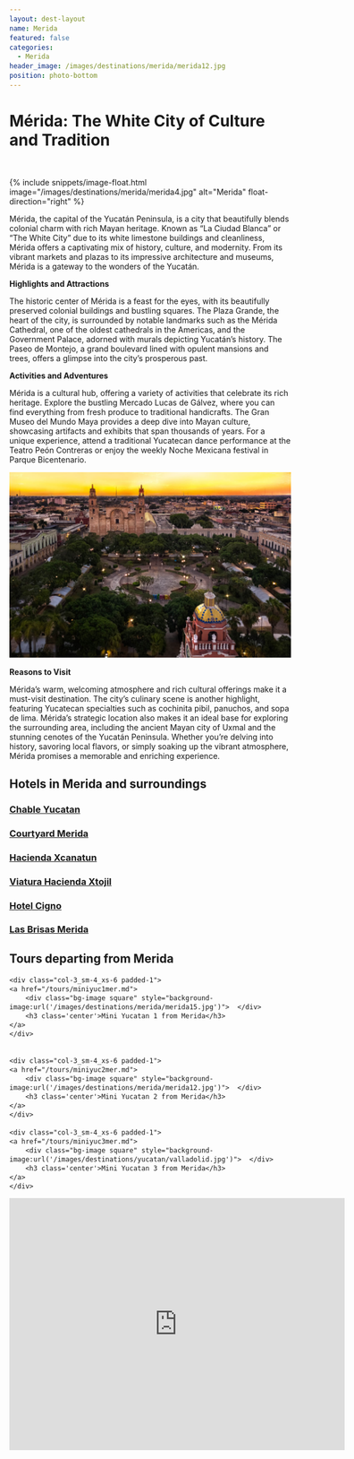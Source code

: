 ```yaml
---
layout: dest-layout
name: Merida
featured: false
categories:
  - Merida
header_image: /images/destinations/merida/merida12.jpg
position: photo-bottom
---
```

# **Mérida: The White City of Culture and Tradition**

&nbsp;

{% include snippets/image-float.html image="/images/destinations/merida/merida4.jpg" alt="Merida" float-direction="right" %}

Mérida, the capital of the Yucatán Peninsula, is a city that beautifully blends colonial charm with rich Mayan heritage. Known as “La Ciudad Blanca” or “The White City” due to its white limestone buildings and cleanliness, Mérida offers a captivating mix of history, culture, and modernity. From its vibrant markets and plazas to its impressive architecture and museums, Mérida is a gateway to the wonders of the Yucatán.

**Highlights and Attractions**

The historic center of Mérida is a feast for the eyes, with its beautifully preserved colonial buildings and bustling squares. The Plaza Grande, the heart of the city, is surrounded by notable landmarks such as the Mérida Cathedral, one of the oldest cathedrals in the Americas, and the Government Palace, adorned with murals depicting Yucatán’s history. The Paseo de Montejo, a grand boulevard lined with opulent mansions and trees, offers a glimpse into the city’s prosperous past.

**Activities and Adventures**

Mérida is a cultural hub, offering a variety of activities that celebrate its rich heritage. Explore the bustling Mercado Lucas de Gálvez, where you can find everything from fresh produce to traditional handicrafts. The Gran Museo del Mundo Maya provides a deep dive into Mayan culture, showcasing artifacts and exhibits that span thousands of years. For a unique experience, attend a traditional Yucatecan dance performance at the Teatro Peón Contreras or enjoy the weekly Noche Mexicana festival in Parque Bicentenario.

![Merida](/images/destinations/merida/merida11.jpg)

**Reasons to Visit**

Mérida’s warm, welcoming atmosphere and rich cultural offerings make it a must-visit destination. The city’s culinary scene is another highlight, featuring Yucatecan specialties such as cochinita pibil, panuchos, and sopa de lima. Mérida’s strategic location also makes it an ideal base for exploring the surrounding area, including the ancient Mayan city of Uxmal and the stunning cenotes of the Yucatán Peninsula. Whether you’re delving into history, savoring local flavors, or simply soaking up the vibrant atmosphere, Mérida promises a memorable and enriching experience.

## Hotels in Merida and surroundings

<section class='grid'>
<div class="col-3_sm-4_xs-6 padded-1">
    <a href="/hotels/chableyuc">
        <div class="bg-image square" style="background-image:url('/images/hotels/chableyuc/chableyuc7.jpeg')">  </div>
        <h3 class='center'>Chable Yucatan</h3>        
    </a>  
</div>

<div class="col-3_sm-4_xs-6 padded-1">
    <a href="/hotels/courtyardmed">
        <div class="bg-image square" style="background-image:url('/images/hotels/courtyardmerida/courtyardmer1.jpg')">  </div>
        <h3 class='center'>Courtyard Merida</h3>        
    </a>  
</div>

<div class="col-3_sm-4_xs-6 padded-1">
    <a href="/hotels/xcanatun">
        <div class="bg-image square" style="background-image:url('/images/hotels/xcanatun/xcanatun3.webp')">  </div>
        <h3 class='center'>Hacienda Xcanatun</h3>        
    </a>  
</div>

<div class="col-3_sm-4_xs-6 padded-1">
    <a href="/hotels/viatura">
        <div class="bg-image square" style="background-image:url('/images/hotels/viatura/viatura2.jpg')">  </div>
        <h3 class='center'>Viatura Hacienda Xtojil </h3>        
    </a>  
</div>

<div class="col-3_sm-4_xs-6 padded-1">
    <a href="/hotels/cigno">
        <div class="bg-image square" style="background-image:url('/images/hotels/cigno/cigno1.jpg')">  </div>
        <h3 class='center'>Hotel Cigno </h3>        
    </a>  
</div>

<div class="col-3_sm-4_xs-6 padded-1">
    <a href="/hotels/brisasmerida">
        <div class="bg-image square" style="background-image:url('/images/hotels/brisasmerida/brisasmerida2.webp')">  </div>
        <h3 class='center'>Las Brisas Merida</h3>        
    </a>  
</div>


<h2 class="margin-b-2">Tours departing from Merida</h2>

<section class='grid'>

    <div class="col-3_sm-4_xs-6 padded-1">
    <a href="/tours/miniyuc1mer.md">
        <div class="bg-image square" style="background-image:url('/images/destinations/merida/merida15.jpg')">  </div>
        <h3 class='center'>Mini Yucatan 1 from Merida</h3>        
    </a>  
    </div>


    <div class="col-3_sm-4_xs-6 padded-1">
    <a href="/tours/miniyuc2mer.md">
        <div class="bg-image square" style="background-image:url('/images/destinations/merida/merida12.jpg')">  </div>
        <h3 class='center'>Mini Yucatan 2 from Merida</h3>        
    </a>  
    </div>

    <div class="col-3_sm-4_xs-6 padded-1">
    <a href="/tours/miniyuc3mer.md">
        <div class="bg-image square" style="background-image:url('/images/destinations/yucatan/valladolid.jpg')">  </div>
        <h3 class='center'>Mini Yucatan 3 from Merida</h3>        
    </a>  
    </div>

</section>

<div class='map-container center margin-1'>

<iframe src="https://www.google.com/maps/embed?pb=!1m18!1m12!1m3!1d119205.28416526047!2d-89.710922516091!3d20.986016819231274!2m3!1f0!2f0!3f0!3m2!1i1024!2i768!4f13.1!3m3!1m2!1s0x8f56715cab450d17%3A0x5dfc155715abeb09!2zTcOpcmlkYSwgWXVjLiwgTcOpeGljbw!5e0!3m2!1ses!2ses!4v1739389418472!5m2!1ses!2ses" width="600" height="450" style="border:0;" allowfullscreen="" loading="lazy" referrerpolicy="no-referrer-when-downgrade"></iframe>
</div>

</section>